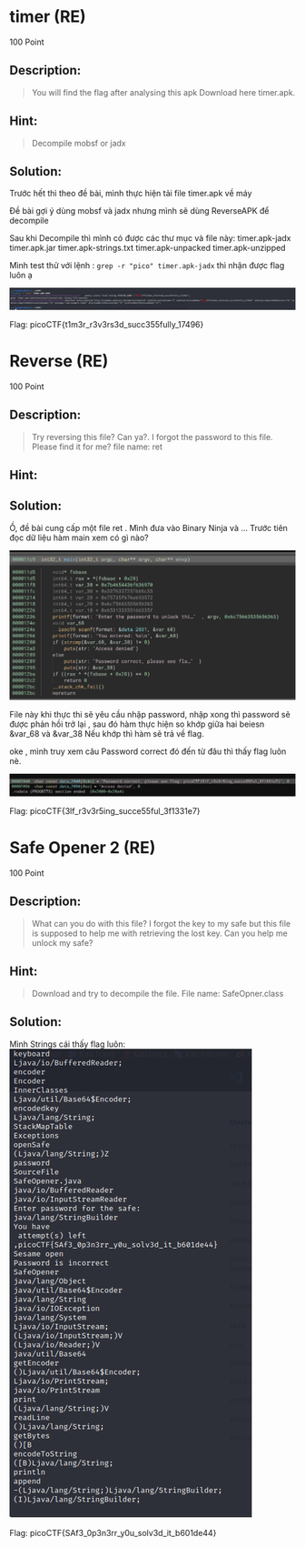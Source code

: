 
# timer (RE)
100 Point

## Description:
>You will find the flag after analysing this apk
> Download here timer.apk.

## Hint:
> Decompile
> mobsf or jadx

## Solution:

Trước hết thì theo đề bài, mình thực hiện tải file timer.apk về máy

Đề bài gợi ý dùng mobsf và jadx nhưng mình sẽ dùng ReverseAPK để decompile

Sau khi Decompile thì mình có được các thư mục và file này:  timer.apk-jadx  timer.apk.jar  timer.apk-strings.txt  timer.apk-unpacked  timer.apk-unzipped

Mình test thử với lệnh : `grep -r "pico" timer.apk-jadx` thì nhận được flag luôn ạ 

![img](./image/4.png)

Flag: picoCTF{t1m3r_r3v3rs3d_succ355fully_17496}


# Reverse (RE)
100 Point

## Description:
>Try reversing this file? Can ya?. I forgot the password to this file. Please find it for me?
> file name: ret

## Hint:
> 

## Solution:
Ồ, đề bài cung cấp một file ret . Mình đưa vào Binary Ninja và ...
Trước tiên đọc dữ liệu hàm main xem có gì nào?

![img](./image/5.png)

File này khi thực thi sẽ yêu cầu nhập password, nhập xong thì password sẽ được phản hồi trở lại , sau đó hàm thực hiện so khớp giữa hai beiesn &var_68 và &var_38
Nếu khớp thì hàm sẽ trả về flag.

oke , mình truy xem câu Password correct đó đến từ đâu thì thấy flag luôn nè.

![img](./image/6.png)

Flag:  picoCTF{3lf_r3v3r5ing_succe55ful_3f1331e7}



# Safe Opener 2 (RE)
100 Point

## Description:
> What can you do with this file?
> I forgot the key to my safe but this file is supposed to help me with retrieving the lost key. Can you help me unlock my safe?

## Hint:
> Download and try to decompile the file. 
> File name: SafeOpner.class


## Solution:

Mình Strings cái thấy flag luôn:
![img](./image/7.png)

Flag: picoCTF{SAf3_0p3n3rr_y0u_solv3d_it_b601de44}






